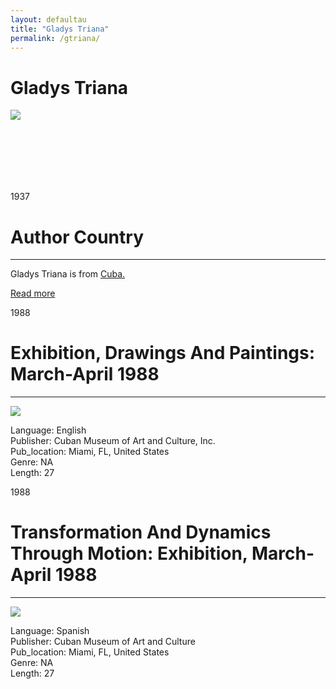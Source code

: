 ```yaml
---
layout: defaultau
title: "Gladys Triana"
permalink: /gtriana/
---
```

<!-- partial:index.partial.html -->
<div class="content">
    <h1>Gladys Triana</h1>
    <div class="quote">
        <div><img src="https://upload.wikimedia.org/wikipedia/commons/3/3e/Gladys_Triana_-_Portrait%2C_2003.jpg" class="logo"></div>
    </div>
    <div class="timeline">
        <div style="padding-bottom:100px;"></div>
        <div class="block">
            <div class="date right"><p class="right"> 1937 </p></div>
            <div class="dot"></div>
            <div class="left first">
            <div class="author_country">
                <h1>Author Country</h1><hr>
          <div class="aclocation">  <p>Gladys Triana is from <a href="{{ site.baseurl }}/14"> Cuba.</a></p></div>
                <div class="acreadmore">  <a href="https://en.wikipedia.org/wiki/Gladys_Triana" target="_blank">Read more</a></div>
            </div>
            </div>
        </div>
        <div class="block">
            <div class="date left"><p class="left">1988</p></div>
            <div class="dot"></div>
            <div class="right">
                <h1>Exhibition, Drawings And Paintings: March-April 1988</h1><hr>
                <p><img src="https://voca.network/wp-content/uploads/2020/08/VoCA_Talks-page_Gladys-Triana.jpg"></p>
                <p>
                Language: English<br/>
                Publisher: Cuban Museum of Art and Culture, Inc.<br/>
                Pub_location: Miami, FL, United States<br/>
                Genre: NA<br/>
                Length: 27</p>
            </div>
        </div>
        <div class="block">
            <div class="date right"><p class="right">1988</p></div>
            <div class="dot"></div>
            <div class="left hide">
                <h1>Transformation And Dynamics Through Motion: Exhibition, March-April 1988</h1><hr>
                <p><img src="http://www.thechillconcept.com/wp-content/uploads/2014/08/gladys.jpg"></p>
                <p>Language: Spanish<br/>
                Publisher: Cuban Museum of Art and Culture<br/>
                Pub_location: Miami, FL, United States<br/>
                Genre: NA<br/>
                Length: 27</p>
            </div>
        </div>
        <div id="footer">
    </div>
</div>
<!-- partial -->
  <script src='https://cdnjs.cloudflare.com/ajax/libs/jquery/3.1.1/jquery.min.js'></script><script  src="assets/js/authorscript.js"></script>
